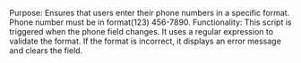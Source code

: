 Purpose: Ensures that users enter their phone numbers in a specific format. Phone number must be in format(123) 456-7890.
Functionality: This script is triggered when the phone field changes. It uses a regular expression to validate the format. If the format is incorrect, it displays an error message and clears the field.
